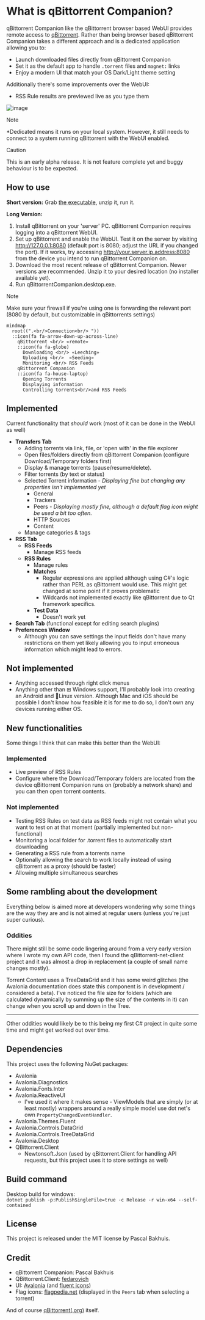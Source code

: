 ﻿# What is  qBittorrent Companion?
qBittorrent Companion like the qBittorrent browser based WebUI provides remote access to [qBittorrent](https://www.qbittorrent.org/). Rather than being browser based
qBittorrent Companion takes a different approach and is a dedicated application allowing you to:

* Launch downloaded files directly from qBittorrent Companion
* Set it as the default app to handle `.torrent` files and `magnet:` links 
* Enjoy a modern UI that match your OS Dark/Light theme setting

Additionally there's some improvements over the WebUI:

* RSS Rule results are previewed live as you type them

![image](https://i.imgur.com/qBNeqvu.gif)

>[!NOTE]
> *Dedicated means it runs on your local system. However, it still needs to connect to a system running qBittorrent with the WebUI enabled.

> [!CAUTION]
> This is an early alpha release. It is not feature complete yet and buggy behaviour is to be expected.

## How to use
**Short version:** Grab [the executable](https://github.com/Axeia/qBittorrentCompanion/releases/), unzip it, run it.

**Long Version:**
1. Install qBittorrent on your 'server' PC. qBittorrent Companion requires logging into a qBittorrent WebUI.
2. Set up qBittorrent and enable the WebUI. Test it on the server by visiting http://127.0.0.1:8080 (default port is 8080; adjust the URL if you changed the port).
If it works, try accessing http://your.server.ip.address:8080 from the device you intend to run qBittorrent Companion on.
3. Download the most recent release of qBittorrent Companion. Newer versions are recommended.
Unzip it to your desired location (no installer available yet).
4. Run qBittorrentCompanion.desktop.exe.
>[!NOTE]
> Make sure your firewall if you're using one is forwarding the relevant port (8080 by default, but customizable in qBittorrents settings)
```mermaid
mindmap
  root((".<br/>Connection<br/> "))
  ::icon(fa fa-arrow-down-up-across-line)
    qBittorrent <br/> «remote»
    ::icon(fa fa-globe)
      Downloading <br/> «Leeching»
      Uploading <br/>  «Seeding»
      Monitoring <br/> RSS Feeds
    qBittorrent Companion 
    ::icon(fa fa-house-laptop)
      Opening Torrents
      Displaying information
      Controlling torrents<br/>and RSS Feeds
```


## Implemented 
Current functionality that *should* work (most of it can be done in the WebUI as well)
* **Transfers Tab**
	* Adding torrents via link, file, or 'open with' in the file explorer
	* Open files/folders directly from qBittorrent Companion (configure Download/Temporary folders first)
	* Display & manage torrents (pause/resume/delete).
	* Filter torrents (by text or status)
	* Selected Torrent information - *Displaying fine but changing any properties isn't implemented yet*
		* General 
		* Trackers
		* Peers - *Displaying mostly fine, although a default flag icon might be used a bit too often.*
		* HTTP Sources 
		* Content 
	* Manage categories & tags
* **RSS Tab**
	* **RSS Feeds**
		* Manage RSS feeds
	* **RSS Rules**
		* Manage rules
		* **Matches**
			* Regular expressions are applied although using C#'s logic rather than PERL as qBittorrent would use. This might get changed at some point if it proves problematic
			* Wildcards not implemented exactly like qBittorrent due to Qt framework specifics.
		* **Test Data**
			* Doesn't work yet
* **Search Tab** (functional except for editing search plugins)
* **Preferences Window**
    * Although you can save settings the input fields don't have many restrictions on them yet likely allowing you to input erroneous information which might lead to errors.

## Not implemented
* Anything accessed through right click menus
* Anything other than ⊞ Windows support, I'll probably look into creating an Android and 🐧Linux version. 
Although Mac and iOS should be possible I don't know how feasible it is for me to do so,  I don't own any devices running either OS.

## New functionalities
Some things I think that can make this better than the WebUI:
### Implemented
* Live preview of RSS Rules
* Configure where the Download/Temporary folders are located from the device qBittorrent Companion runs on (probably a network share) and you can then open torrent contents.

### Not implemented
* Testing RSS Rules on test data as RSS feeds might not contain what you want to test on at that moment (partially implemented but non-functional)
* Monitoring a local folder for .torrent files to automatically start downloading
* Generating a RSS rule from a torrents name
* Optionally allowing the search to work locally instead of using qBittorrent as a proxy (should be faster)
* Allowing multiple simultaneous searches 


## Some rambling about the development
Everything below is aimed more at developers wondering why some things are the way they are and is not aimed at regular users (unless you're just super curious).
### Oddities
There might still be some code lingering around from a very early version where I wrote my own API code, then I found the qBittorrent-net-client project and it was almost a drop in replacement (a couple of small name changes mostly).

Torrent Content uses a TreeDataGrid and it has some weird glitches (the Avalonia documentation does state this component is in development / considered a beta). I've noticed the file size for folders (which are calculated dynamically by summing up the size of the contents in it) can change when you scroll up and down in the Tree.
<hr/>

Other oddities would likely be to this being my first C# project in quite some time and might get worked out over time.


## Dependencies
This project uses the following NuGet packages:
* Avalonia
* Avalonia.Diagnostics
* Avalonia.Fonts.Inter
* Avalonia.ReactiveUI
	* I've used it where it makes sense - ViewModels that are simply (or at least mostly) wrappers around a really simple model use dot net's own `PropertyChangedEventHandler`.
* Avalonia.Themes.Fluent
* Avalonia.Controls.DataGrid
* Avalonia.Controls.TreeDataGrid
* Avalonia.Desktop
* QBittorrent.Client
	* Newtonsoft.Json (used by qBittorrent.Client for handling API requests, but this project uses it to store settings as well)

## Build command
Desktop build for windows:<br/>
```dotnet publish -p:PublishSingleFile=true -c Release -r win-x64 --self-contained```

## License
This project is released under the MIT license by Pascal Bakhuis.

## Credit
* qBittorrent Companion: Pascal Bakhuis 
* QBittorrent.Client: [fedarovich](https://github.com/fedarovich/qbittorrent-net-client)
* UI:  [Avalonia](https://avaloniaui.net/) (and [fluent icons](https://github.com/davidxuang/FluentIcons))
* Flag icons: [flagpedia.net](https://flagpedia.net/) (displayed in the `Peers` tab when selecting a torrent)

And of course [qBittorrent(.org)](https://www.qbittorrent.org/) itself. 